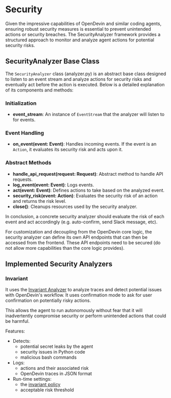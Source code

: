 # Security

Given the impressive capabilities of OpenDevin and similar coding agents, ensuring robust security measures is essential to prevent unintended actions or security breaches. The SecurityAnalyzer framework provides a structured approach to monitor and analyze agent actions for potential security risks.

## SecurityAnalyzer Base Class

The `SecurityAnalyzer` class (analyzer.py) is an abstract base class designed to listen to an event stream and analyze actions for security risks and eventually act before the action is executed. Below is a detailed explanation of its components and methods:

### Initialization

- **event_stream**: An instance of `EventStream` that the analyzer will listen to for events.

### Event Handling

- **on_event(event: Event)**: Handles incoming events. If the event is an `Action`, it evaluates its security risk and acts upon it.

### Abstract Methods

- **handle_api_request(request: Request)**: Abstract method to handle API requests.
- **log_event(event: Event)**: Logs events.
- **act(event: Event)**: Defines actions to take based on the analyzed event.
- **security_risk(event: Action)**: Evaluates the security risk of an action and returns the risk level.
- **close()**: Cleanups resources used by the security analyzer.

In conclusion, a concrete security analyzer should evaluate the risk of each event and act accordingly (e.g. auto-confirm, send Slack message, etc).

For customization and decoupling from the OpenDevin core logic, the security analyzer can define its own API endpoints that can then be accessed from the frontend. These API endpoints need to be secured (do not allow more capabilities than the core logic provides).

## Implemented Security Analyzers

### Invariant

It uses the [Invariant Analyzer](https://github.com/invariantlabs-ai/invariant) to analyze traces and detect potential issues with OpenDevin's workflow. It uses confirmation mode to ask for user confirmation on potentially risky actions.

This allows the agent to run autonomously without fear that it will inadvertently compromise security or perform unintended actions that could be harmful.

Features:

* Detects:
    * potential secret leaks by the agent
    * security issues in Python code
    * malicious bash commands
* Logs:
    * actions and their associated risk
    * OpenDevin traces in JSON format
* Run-time settings:
    * the [invariant policy](https://github.com/invariantlabs-ai/invariant?tab=readme-ov-file#policy-language)
    * acceptable risk threshold
